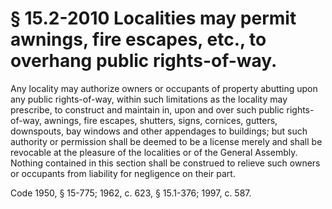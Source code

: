 # § 15.2-2010 Localities may permit awnings, fire escapes, etc., to overhang public rights-of-way.

<p>Any locality may authorize owners or occupants of property abutting upon any public rights-of-way, within such limitations as the locality may prescribe, to construct and maintain in, upon and over such public rights-of-way, awnings, fire escapes, shutters, signs, cornices, gutters, downspouts, bay windows and other appendages to buildings; but such authority or permission shall be deemed to be a license merely and shall be revocable at the pleasure of the localities or of the General Assembly. Nothing contained in this section shall be construed to relieve such owners or occupants from liability for negligence on their part.</p><p>Code 1950, § 15-775; 1962, c. 623, § 15.1-376; 1997, c. 587.</p>